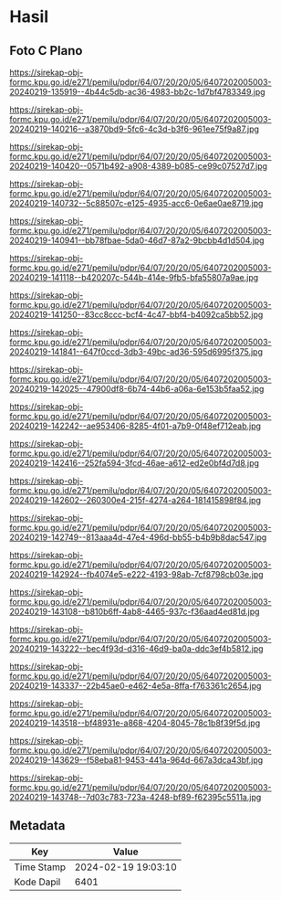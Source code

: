 # Hasil

## Foto C Plano

https://sirekap-obj-formc.kpu.go.id/e271/pemilu/pdpr/64/07/20/20/05/6407202005003-20240219-135919--4b44c5db-ac36-4983-bb2c-1d7bf4783349.jpg

https://sirekap-obj-formc.kpu.go.id/e271/pemilu/pdpr/64/07/20/20/05/6407202005003-20240219-140216--a3870bd9-5fc6-4c3d-b3f6-961ee75f9a87.jpg

https://sirekap-obj-formc.kpu.go.id/e271/pemilu/pdpr/64/07/20/20/05/6407202005003-20240219-140420--0571b492-a908-4389-b085-ce99c07527d7.jpg

https://sirekap-obj-formc.kpu.go.id/e271/pemilu/pdpr/64/07/20/20/05/6407202005003-20240219-140732--5c88507c-e125-4935-acc6-0e6ae0ae8719.jpg

https://sirekap-obj-formc.kpu.go.id/e271/pemilu/pdpr/64/07/20/20/05/6407202005003-20240219-140941--bb78fbae-5da0-46d7-87a2-9bcbb4d1d504.jpg

https://sirekap-obj-formc.kpu.go.id/e271/pemilu/pdpr/64/07/20/20/05/6407202005003-20240219-141118--b420207c-544b-414e-9fb5-bfa55807a9ae.jpg

https://sirekap-obj-formc.kpu.go.id/e271/pemilu/pdpr/64/07/20/20/05/6407202005003-20240219-141250--83cc8ccc-bcf4-4c47-bbf4-b4092ca5bb52.jpg

https://sirekap-obj-formc.kpu.go.id/e271/pemilu/pdpr/64/07/20/20/05/6407202005003-20240219-141841--647f0ccd-3db3-49bc-ad36-595d6995f375.jpg

https://sirekap-obj-formc.kpu.go.id/e271/pemilu/pdpr/64/07/20/20/05/6407202005003-20240219-142025--47900df8-6b74-44b6-a06a-6e153b5faa52.jpg

https://sirekap-obj-formc.kpu.go.id/e271/pemilu/pdpr/64/07/20/20/05/6407202005003-20240219-142242--ae953406-8285-4f01-a7b9-0f48ef712eab.jpg

https://sirekap-obj-formc.kpu.go.id/e271/pemilu/pdpr/64/07/20/20/05/6407202005003-20240219-142416--252fa594-3fcd-46ae-a612-ed2e0bf4d7d8.jpg

https://sirekap-obj-formc.kpu.go.id/e271/pemilu/pdpr/64/07/20/20/05/6407202005003-20240219-142602--260300e4-215f-4274-a264-181415898f84.jpg

https://sirekap-obj-formc.kpu.go.id/e271/pemilu/pdpr/64/07/20/20/05/6407202005003-20240219-142749--813aaa4d-47e4-496d-bb55-b4b9b8dac547.jpg

https://sirekap-obj-formc.kpu.go.id/e271/pemilu/pdpr/64/07/20/20/05/6407202005003-20240219-142924--fb4074e5-e222-4193-98ab-7cf8798cb03e.jpg

https://sirekap-obj-formc.kpu.go.id/e271/pemilu/pdpr/64/07/20/20/05/6407202005003-20240219-143108--b810b6ff-4ab8-4465-937c-f36aad4ed81d.jpg

https://sirekap-obj-formc.kpu.go.id/e271/pemilu/pdpr/64/07/20/20/05/6407202005003-20240219-143222--bec4f93d-d316-46d9-ba0a-ddc3ef4b5812.jpg

https://sirekap-obj-formc.kpu.go.id/e271/pemilu/pdpr/64/07/20/20/05/6407202005003-20240219-143337--22b45ae0-e462-4e5a-8ffa-f763361c2654.jpg

https://sirekap-obj-formc.kpu.go.id/e271/pemilu/pdpr/64/07/20/20/05/6407202005003-20240219-143518--bf48931e-a868-4204-8045-78c1b8f39f5d.jpg

https://sirekap-obj-formc.kpu.go.id/e271/pemilu/pdpr/64/07/20/20/05/6407202005003-20240219-143629--f58eba81-9453-441a-964d-667a3dca43bf.jpg

https://sirekap-obj-formc.kpu.go.id/e271/pemilu/pdpr/64/07/20/20/05/6407202005003-20240219-143748--7d03c783-723a-4248-bf89-f62395c5511a.jpg


## Metadata

| Key        | Value               |
| ---------- | ------------------- |
| Time Stamp | 2024-02-19 19:03:10 |
| Kode Dapil | 6401                |



